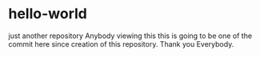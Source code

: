 # hello-world
just another repository
Anybody viewing this this is going to be one of the commit here since creation of this repository.
Thank you
Everybody.
